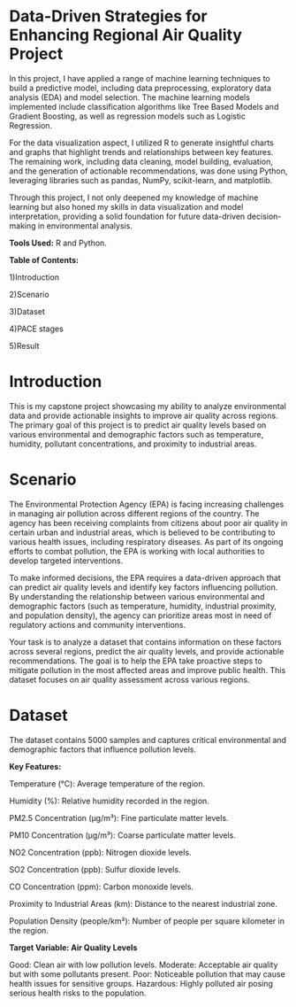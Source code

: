 # **Data-Driven Strategies for Enhancing Regional Air Quality Project**

In this project, I have applied a range of machine learning techniques to build a predictive model, including data preprocessing, exploratory data analysis (EDA) and model selection. The machine learning models implemented include classification algorithms like Tree Based Models and Gradient Boosting, as well as regression models such as Logistic Regression.

For the data visualization aspect, I utilized R to generate insightful charts and graphs that highlight trends and relationships between key features. The remaining work, including data cleaning, model building, evaluation, and the generation of actionable recommendations, was done using Python, leveraging libraries such as pandas, NumPy, scikit-learn, and matplotlib.

Through this project, I not only deepened my knowledge of machine learning but also honed my skills in data visualization and model interpretation, providing a solid foundation for future data-driven decision-making in environmental analysis.

**Tools Used:** R and Python.


**Table of Contents:**

1)Introduction

2)Scenario

3)Dataset
   
4)PACE stages

5)Result

# Introduction

This is my capstone project showcasing my ability to analyze environmental data and provide actionable insights to improve air quality across regions. The primary goal of this project is to predict air quality levels based on various environmental and demographic factors such as temperature, humidity, pollutant concentrations, and proximity to industrial areas.

# Scenario

The Environmental Protection Agency (EPA) is facing increasing challenges in managing air pollution across different regions of the country. The agency has been receiving complaints from citizens about poor air quality in certain urban and industrial areas, which is believed to be contributing to various health issues, including respiratory diseases. As part of its ongoing efforts to combat pollution, the EPA is working with local authorities to develop targeted interventions.

To make informed decisions, the EPA requires a data-driven approach that can predict air quality levels and identify key factors influencing pollution. By understanding the relationship between various environmental and demographic factors (such as temperature, humidity, industrial proximity, and population density), the agency can prioritize areas most in need of regulatory actions and community interventions.

Your task is to analyze a dataset that contains information on these factors across several regions, predict the air quality levels, and provide actionable recommendations. The goal is to help the EPA take proactive steps to mitigate pollution in the most affected areas and improve public health.
This dataset focuses on air quality assessment across various regions.


# Dataset 

The dataset contains 5000 samples and captures critical environmental and demographic factors that influence pollution levels.

**Key Features:**

Temperature (°C): Average temperature of the region.

Humidity (%): Relative humidity recorded in the region.

PM2.5 Concentration (µg/m³): Fine particulate matter levels.

PM10 Concentration (µg/m³): Coarse particulate matter levels.

NO2 Concentration (ppb): Nitrogen dioxide levels.

SO2 Concentration (ppb): Sulfur dioxide levels.

CO Concentration (ppm): Carbon monoxide levels.

Proximity to Industrial Areas (km): Distance to the nearest industrial zone.

Population Density (people/km²): Number of people per square kilometer in the region.

**Target Variable: Air Quality Levels**

Good: Clean air with low pollution levels.
Moderate: Acceptable air quality but with some pollutants present.
Poor: Noticeable pollution that may cause health issues for sensitive groups.
Hazardous: Highly polluted air posing serious health risks to the population.

